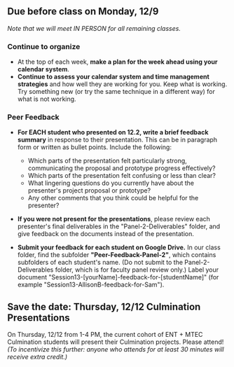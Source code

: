 ## Due before class on Monday, 12/9   
  
_Note that we will meet IN PERSON for all remaining classes._

### **Continue to organize** 
* At the top of each week, **make a plan for the week ahead using your calendar system**. 
* **Continue to assess your calendar system and time management strategies** and how well they are working for you. Keep what is working. Try something new (or try the same technique in a different way) for what is not working.   

### **Peer Feedback** 
* **For EACH student who presented on 12.2, write a brief feedback summary** in response to their presentation. This can be in paragraph form or written as bullet points. Include the following: 
    * Which parts of the presentation felt particularly strong, communicating the proposal and prototype progress effectively?
    * Which parts of the presentation felt confusing or less than clear?  
    * What lingering questions do you currently have about the presenter's project proposal or prototype?  
    * Any other comments that you think could be helpful for the presenter?  

* **If you were not present for the presentations**, please review each presenter's final deliverables in the "Panel-2-Deliverables" folder, and give feedback on the documents instead of the presentation.  

* **Submit your feedback for each student on Google Drive.** In our class folder, find the subfolder **"Peer-Feedback-Panel-2"**, which contains subfolders of each student's name. (Do not submit to the Panel-2-Deliverables folder, which is for faculty panel review only.) Label your document "Session13-[yourName]-feedback-for-[studentName]" (for example "Session13-AllisonB-feedback-for-Sam").  


## Save the date: Thursday, 12/12 Culmination Presentations 

On Thursday, 12/12 from 1-4 PM, the current cohort of ENT + MTEC Culmination students will present their Culmination projects. Please attend! _(To incentivize this further: anyone who attends for at least 30 minutes will receive extra credit.)_
 


